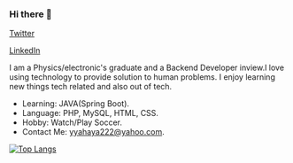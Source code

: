 ### Hi there 👋

[Twitter](https://twitter.com/Omoluab_i)

[LinkedIn](https://www.linkedin.com/in/yahaya-yusuf-76a3231b0/)

I am a Physics/electronic's graduate and a Backend Developer inview.I love using technology to provide solution to human problems. I enjoy learning new things tech related and also out of tech.

- Learning: JAVA(Spring Boot).
- Language: PHP, MySQL, HTML, CSS.
- Hobby: Watch/Play Soccer.
- Contact Me: yyahaya222@yahoo.com.

[![Top Langs](https://github-readme-stats.vercel.app/api/top-langs/?username=omoluabidotcom)](https://github.com/anuraghazra/github-readme-stats)



